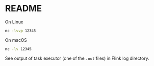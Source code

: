 # README

On Linux

```bash
nc -lvvp 12345
```

On macOS

```bash
nc -lv 12345
```

See output of task executor (one of the `.out` files) in Flink log directory.
